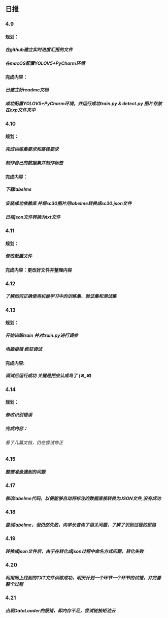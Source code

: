 ## 日报

### 4.9
#### 规划：
##### 在github建立实时进度汇报的文件
##### 在macOS配置YOLOV5+PyCharm环境
#### 完成内容：
##### 已建立好readme文档
##### 成功配置YOLOV5+PyCharm环境，并运行成功train.py & detect.py 图片存放在exp文件夹中
### 4.10
#### 规划：
##### 完成训练集要求和路径要求
##### 制作自己的数据集并制作标签
#### 完成内容：
##### 下载labelme
##### 安装成功依赖库 并将sc30图片用labelme转换成sc30.json文件
##### 已将json文件转换为txt文件
### 4.11
#### 规划：
##### 修改配置文件
#### 完成内容：更改好文件并整理内容
### 4.12
##### 了解如何正确使用机器学习中的训练集、验证集和测试集
### 4.13
#### 规划：
##### 开始训练train 并对train.py进行调参
##### 电脑报错 疯狂调试
#### 完成内容:
##### 调试后运行成功 关键是把虫认成鸟了 (✖_✖)
### 4.14
#### 规划：
##### 修改识别错误
##### 完成内容：
###### 看了几篇文档，仍在尝试修正
### 4.15
##### 整理准备遇到的问题
### 4.17
##### 修改labelme代码，以便能够自动将标注的数据直接转换为JSON文件,没有成功
### 4.18
##### 尝试labelme，但仍然失败，向学长咨询了相关问题，了解了识别过程的思路
### 4.19
##### 转换成json文件后，由于在转化成json过程中命名方式问题，转化失败
### 4.20
##### 利用网上找到的TXT文件训练成功，明天计划一个环节一个环节的试错，并完善整个过程
### 4.21
##### 出现DataLoader的报错，即内存不足，尝试链接矩池云

